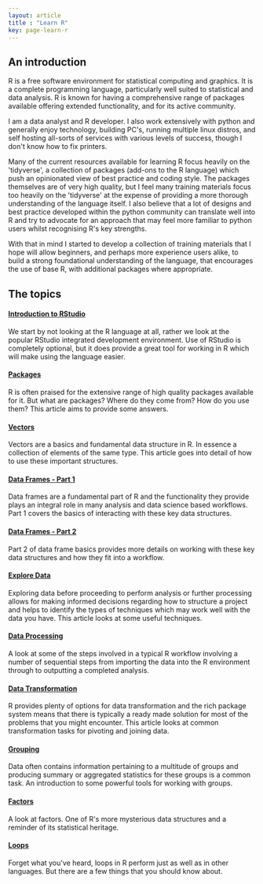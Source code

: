 ```yaml
---
layout: article
title : "Learn R"
key: page-learn-r
---
```


## An introduction

R is a free software environment for statistical computing and graphics. It is a complete programming language, particularly well suited to statistical and data analysis. R is known for having a comprehensive range of packages available offering extended functionality, and for its active community.

I am a data analyst and R developer. I also work extensively with python and generally enjoy technology, building PC's, running multiple linux distros, and self hosting all-sorts of services with various levels of success, though I don't know how to fix printers.

Many of the current resources available for learning R focus heavily on the 'tidyverse', a collection of packages (add-ons to the R language) which push an opinionated view of best practice and coding style. The packages themselves are of very high quality, but I feel many training materials focus too heavily on the 'tidyverse' at the expense of providing a more thorough understanding of the language itself. I also believe that a lot of designs and best practice developed within the python community can translate well into R and try to advocate for an approach that may feel more familiar to python users whilst recognising R's key strengths.

With that in mind I started to develop a collection of training materials that I hope will allow beginners, and perhaps more experience users alike, to build a strong foundational understanding of the language, that encourages the use of base R, with additional packages where appropriate.

## The topics

<div class="item">
  <div class="item__content">
    <div class="item__header">
      <h4><h4><a href="{% link _posts/2022-09-15-intro-to-rstudio.md %}">Introduction to RStudio</a></h4></h4>
    </div>
    <div class="item__description">
      <p>We start by not looking at the R language at all, rather we look at the popular RStudio integrated development environment. Use of RStudio is completely optional, but it does provide a great tool for working in R which will make using the language easier.</p>
    </div>
  </div>
</div>

<div class="item">
  <div class="item__content">
    <div class="item__header">
      <h4><h4><a href="{% link _posts/2022-09-21-r-basics-packages.md %}">Packages</a></h4></h4>
    </div>
    <div class="item__description">
      <p>R is often praised for the extensive range of high quality packages available for it. But what are packages? Where do they come from? How do you use them? This article aims to provide some answers.</p>
    </div>
  </div>
</div>

<div class="item">
  <div class="item__content">
    <div class="item__header">
      <h4><h4><a href="{% link _posts/2022-09-28-r-basics-vectors.md %}">Vectors</a></h4></h4>
    </div>
    <div class="item__description">
      <p>Vectors are a basics and fundamental data structure in R. In essence a collection of elements of the same type. This article goes into detail of how to use these important structures.</p>
    </div>
  </div>
</div>

<div class="item">
  <div class="item__content">
    <div class="item__header">
      <h4><h4><a href="{% link _posts/2022-10-05-r-basics-dataframes-part-1.md %}">Data Frames - Part 1</a></h4></h4>
    </div>
    <div class="item__description">
      <p>Data frames are a fundamental part of R and the functionality they provide plays an integral role in many analysis and data science based workflows. Part 1 covers the basics of interacting with these key data structures.</p>
    </div>
  </div>
</div>

<div class="item">
  <div class="item__content">
    <div class="item__header">
      <h4><h4><a href="{% link _posts/2022-10-12-r-basics-dataframes-part-2.md %}">Data Frames - Part 2</a></h4></h4>
    </div>
    <div class="item__description">
      <p>Part 2 of data frame basics provides more details on working with these key data structures and how they fit into a workflow.</p>
    </div>
  </div>
</div>

<div class="item">
  <div class="item__content">
    <div class="item__header">
      <h4><h4><a href="{% link _posts/2022-11-03-r-basics-explore-data.md %}">Explore Data</a></h4></h4>
    </div>
    <div class="item__description">
      <p>Exploring data before proceeding to perform analysis or further processing allows for making informed decisions regarding how to structure a project and helps to identify the types of techniques which may work well with the data you have. This article looks at some useful techniques.</p>
    </div>
  </div>
</div>

<div class="item">
  <div class="item__content">
    <div class="item__header">
      <h4><h4><a href="{% link _posts/2022-11-03-r-basics-data-processing.md %}">Data Processing</a></h4></h4>
    </div>
    <div class="item__description">
      <p>A look at some of the steps involved in a typical R workflow involving a number of sequential steps from importing the data into the R environment through to outputting a completed analysis.</p>
    </div>
  </div>
</div>

<div class="item">
  <div class="item__content">
    <div class="item__header">
      <h4><h4><a href="{% link _posts/2022-11-10-r-basics-data-transformation.md %}">Data Transformation</a></h4></h4>
    </div>
    <div class="item__description">
      <p>R provides plenty of options for data transformation and the rich package system means that there is typically a ready made solution for most of the problems that you might encounter. This article looks at common transformation tasks for pivoting and joining data.</p>
    </div>
  </div>
</div>

<div class="item">
  <div class="item__content">
    <div class="item__header">
      <h4><h4><a href="{% link _posts/2022-11-17-r-basics-grouping.md %}">Grouping</a></h4></h4>
    </div>
    <div class="item__description">
      <p>Data often contains information pertaining to a multitude of groups and producing summary or aggregated statistics for these groups is a common task. An introduction to some powerful tools for working with groups.</p>
    </div>
  </div>
</div>

<div class="item">
  <div class="item__content">
    <div class="item__header">
      <h4><h4><a href="{% link _posts/2022-11-22-r-basics-factors.md %}">Factors</a></h4></h4>
    </div>
    <div class="item__description">
      <p>A look at factors. One of R's more mysterious data structures and a reminder of its statistical heritage.</p>
    </div>
  </div>
</div>

<div class="item">
  <div class="item__content">
    <div class="item__header">
      <h4><h4><a href="{% link _posts/2022-12-01-r-basics-loops.md %}">Loops</a></h4></h4>
    </div>
    <div class="item__description">
      <p>Forget what you've heard, loops in R perform just as well as in other languages. But there are a few things that you should know about.</p>
    </div>
  </div>
</div>
